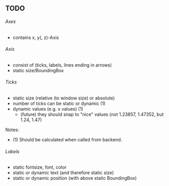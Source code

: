 ## TODO

###### Axes

* contains x, y(, z)-Axis

###### Axis

* consist of (ticks, labels, lines ending in arrows)
* static size/BoundingBox

###### Ticks

* static size (relative (to window size) or absolute)
* number of ticks can be static or dynamic (1)
* dynamic values (e.g. x values) (1)
  * (future) they should snap to "nice" values (not 1.23857, 1.47352, but 1.24, 1.47)

Notes:
* (1) Should be calculated when called from backend.

###### Labels

* static fontsize, font, color
* static or dynamic text (and therefore static size)
* static or dynamic position (with above static BoundingBox)
